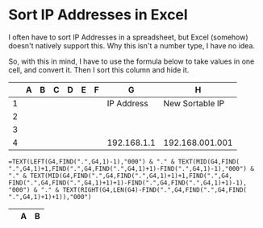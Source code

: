 # Sort IP Addresses in Excel

I often have to sort IP Addresses in a spreadsheet, but Excel (somehow) doesn't natively support this.  Why this isn't a number type, I have no idea.

So, with this in mind, I have to use the formula below to take values in one cell, and convert it.  Then I sort this column and hide it.

|  |  A | B | C | D | E | F | G | H |
| ----------- | ----------- | ---- | ----| ---- | ----| ----| ----| --- |
|1| | | | | | | IP Address    |  New Sortable IP |
|2| | | | | | || | 
|3| | | | | | || | 
|4| | | | | | |192.168.1.1  |  192.168.001.001 |

```
=TEXT(LEFT(G4,FIND(".",G4,1)-1),"000") & "." & TEXT(MID(G4,FIND( ".",G4,1)+1,FIND(".",G4,FIND(".",G4,1)+1)-FIND(".",G4,1)-1),"000") & "." & TEXT(MID(G4,FIND(".",G4,FIND(".",G4,1)+1)+1,FIND(".",G4, FIND(".",G4,FIND(".",G4,1)+1)+1)-FIND(".",G4,FIND(".",G4,1)+1)-1), "000") & "." & TEXT(RIGHT(G4,LEN(G4)-FIND(".",G4,FIND(".",G4,FIND( ".",G4,1)+1)+1)),"000")
```
|    | A | B |
| ----------- | ----------- | -----|
